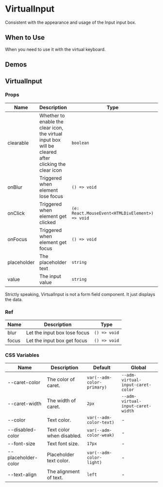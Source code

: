 # VirtualInput <Experimental></Experimental>

Consistent with the appearance and usage of the Input input box.

## When to Use

When you need to use it with the virtual keyboard.

## Demos

<code src="./demos/demo1.tsx"></code>

## VirtualInput

### Props

| Name        | Description                                                                                           | Type                                            | Default |
| ----------- | ----------------------------------------------------------------------------------------------------- | ----------------------------------------------- | ------- |
| clearable   | Whether to enable the clear icon, the virtual input box will be cleared after clicking the clear icon | `boolean`                                       | `false` |
| onBlur      | Triggered when element lose focus                                                                     | `() => void`                                    | -       |
| onClick     | Triggered when element get clicked                                                                    | `(e: React.MouseEvent<HTMLDivElement>) => void` | -       |
| onFocus     | Triggered when element get focus                                                                      | `() => void`                                    | -       |
| placeholder | The placeholder text                                                                                  | `string`                                        | -       |
| value       | The input value                                                                                       | `string`                                        | `''`    |

Strictly speaking, VirtualInput is not a form field component. It just displays the data.

### Ref

| Name  | Description                  | Type         |
| ----- | ---------------------------- | ------------ |
| blur  | Let the input box lose focus | `() => void` |
| focus | Let the input box get focus  | `() => void` |

### CSS Variables

| Name                | Description               | Default                    | Global                            |
| ------------------- | ------------------------- | -------------------------- | --------------------------------- |
| --caret-color       | The color of caret.       | `var(--adm-color-primary)` | `--adm-virtual-input-caret-color` |
| --caret-width       | The width of caret.       | `2px`                      | `--adm-virtual-input-caret-width` |
| --color             | Text color.               | `var(--adm-color-text)`    | -                                 |
| --disabled-color    | Text color when disabled. | `var(--adm-color-weak)`    | -                                 |
| --font-size         | Text font size.           | `17px`                     | -                                 |
| --placeholder-color | Placeholder text color.   | `var(--adm-color-light)`   | -                                 |
| --text-align        | The alignment of text.    | `left`                     | -                                 |
